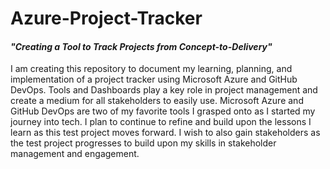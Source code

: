 # <b> Azure-Project-Tracker </b>
#### <i> "Creating a Tool to Track Projects from Concept-to-Delivery" </i>
I am creating this repository to document my learning, planning, and implementation of a project tracker using Microsoft Azure and GitHub DevOps. Tools and Dashboards play a key role in project management and create a medium for all stakeholders to easily use. Microsoft Azure and GitHub DevOps are two of my favorite tools I grasped onto as I started my journey into tech. I plan to continue to refine and build upon the lessons I learn as this test project moves forward. I wish to also gain stakeholders as the test project progresses to build upon my skills in stakeholder management and engagement. 

